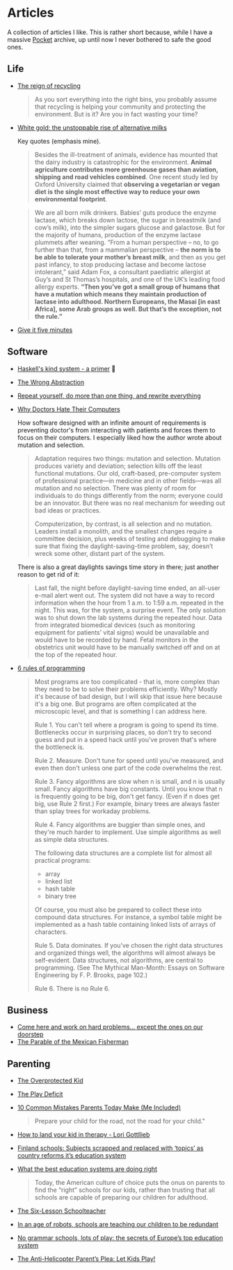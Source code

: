 # Articles

A collection of articles I like. This is rather short because, while I have
a massive [Pocket](https://getpocket.com/) archive, up until now I never bothered to safe the good ones.

## Life

- [The reign of recycling](https://www.nytimes.com/2015/10/04/opinion/sunday/the-reign-of-recycling.html)
    > As you sort everything into the right bins, you probably assume that recycling is helping your community and protecting the environment. But is it? Are you in fact wasting your time?

- [White gold: the unstoppable rise of alternative milks](https://www.theguardian.com/news/2019/jan/29/white-gold-the-unstoppable-rise-of-alternative-milks-oat-soy-rice-coconut-plant)

    Key quotes (emphasis mine).

    > Besides the ill-treatment of animals, evidence has mounted that the dairy industry is catastrophic for the environment. **Animal agriculture contributes more greenhouse gases than aviation, shipping and road vehicles combined**. One recent study led by Oxford University claimed that **observing a vegetarian or vegan diet is the single most effective way to reduce your own environmental footprint**.

    > We are all born milk drinkers. Babies’ guts produce the enzyme lactase, which breaks down lactose, the sugar in breastmilk (and cow’s milk), into the simpler sugars glucose and galactose. But for the majority of humans, production of the enzyme lactase plummets after weaning. “From a human perspective – no, to go further than that, from a mammalian perspective – **the norm is to be able to tolerate your mother’s breast milk**, and then as you get past infancy, to stop producing lactase and become lactose intolerant,” said Adam Fox, a consultant paediatric allergist at Guy’s and St Thomas’s hospitals, and one of the UK’s leading food allergy experts. **“Then you’ve got a small group of humans that have a mutation which means they maintain production of lactase into adulthood. Northern Europeans, the Masai [in east Africa], some Arab groups as well. But that’s the exception, not the rule.”**
    
- [Give it five minutes](https://signalvnoise.com/posts/3124-give-it-five-minutes)


## Software

- [Haskell's kind system - a primer](https://diogocastro.com/blog/2018/10/17/haskells-kind-system-a-primer/#fnref:void) 🤯
- [The Wrong Abstraction](https://www.sandimetz.com/blog/2016/1/20/the-wrong-abstraction)
- [Repeat yourself, do more than one thing, and rewrite everything](
https://programmingisterrible.com/post/176657481103/repeat-yourself-do-more-than-one-thing-and)
- [Why Doctors Hate Their Computers](https://www.newyorker.com/magazine/2018/11/12/why-doctors-hate-their-computers)
    
    How software designed with an infinite amount of requirements is preventing doctor's from interacting with patients and forces them to focus on their computers. I especially liked how the author wrote about mutation and selection.
    > Adaptation requires two things: mutation and selection. Mutation produces variety and deviation; selection kills off the least functional mutations. Our old, craft-based, pre-computer system of professional practice—in medicine and in other fields—was all mutation and no selection. There was plenty of room for individuals to do things differently from the norm; everyone could be an innovator. But there was no real mechanism for weeding out bad ideas or practices.
    >
    > Computerization, by contrast, is all selection and no mutation. Leaders install a monolith, and the smallest changes require a committee decision, plus weeks of testing and debugging to make sure that fixing the daylight-saving-time problem, say, doesn’t wreck some other, distant part of the system.
    
    There is also a great daylights savings time story in there; just another reason to get rid of it:
    
    > Last fall, the night before daylight-saving time ended, an all-user e-mail alert went out. The system did not have a way to record information when the hour from 1 a.m. to 1:59 a.m. repeated in the night. This was, for the system, a surprise event. The only solution was to shut down the lab systems during the repeated hour. Data from integrated biomedical devices (such as monitoring equipment for patients’ vital signs) would be unavailable and would have to be recorded by hand. Fetal monitors in the obstetrics unit would have to be manually switched off and on at the top of the repeated hour.
    
- [6 rules of programming](https://twitter.com/rob_pike/status/998681790037442561)
    >    Most programs are too complicated - that is, more complex than they need to be to solve their problems efficiently.  Why? Mostly it's because of bad design, but I will skip that issue here because it's a big one.  But programs are often complicated at the microscopic level, and that is something I can address here.
    > 
    > Rule 1.  You can't tell where a program is going to spend its time.  Bottlenecks occur in surprising places, so don't try to second guess and put in a speed hack until you've proven that's where the bottleneck is.
    > 
    > Rule 2.  Measure.  Don't tune for speed until you've measured, and even then don't unless one part of the code overwhelms the rest.
    > 
    > Rule 3.  Fancy algorithms are slow when n is small, and n is usually small.  Fancy algorithms have big constants. Until you know that n is frequently going to be big, don't get fancy.  (Even if n does get big, use Rule 2 first.)   For example, binary trees are always faster than splay trees for workaday problems.
    > 
    > Rule 4.  Fancy algorithms are buggier than simple ones, and they're much harder to implement.  Use simple algorithms as well as simple data structures.
    > 
    >   The following data structures are a complete list for almost all practical programs:
    > 
    >   - array
    >   - linked list
    >   - hash table
    >   - binary tree 
    > 
    >   Of course, you must also be prepared to collect these into compound data structures.  For instance, a symbol table might be implemented as a hash table containing linked lists of arrays of characters.
    > 
    > Rule 5.  Data dominates.  If you've chosen the right data structures and organized things well, the algorithms will almost always be self-evident.  Data structures, not algorithms, are central to programming.  (See The Mythical Man-Month: Essays on Software Engineering by F. P. Brooks, page 102.)
    > 
    > Rule 6.  There is no Rule 6. 

## Business

- [Come here and work on hard problems… except the ones on our doorstep](https://programmingisterrible.com/post/50421878989/come-here-and-work-on-hard-problems-except-the)
- [The Parable of the Mexican Fisherman](http://renewablewealth.com/the-parable-of-the-mexican-fisherman/)

## Parenting

- [The Overprotected Kid](https://www.theatlantic.com/features/archive/2014/03/hey-parents-leave-those-kids-alone/358631/)
- [The Play Deficit](http://aeon.co/magazine/culture/children-today-are-suffering-a-severe-deficit-of-play/)
- [10 Common Mistakes Parents Today Make (Me Included)](http://m.huffpost.com/us/entry/4753451?ncid=fcbklnkushpmg00000037)

    > Prepare your child for the road, not the road for your child."

- [How to land your kid in therapy - Lori Gottllieb](https://www.theatlantic.com/magazine/archive/2011/07/how-to-land-your-kid-in-therapy/308555/)
- [Finland schools: Subjects scrapped and replaced with ‘topics’ as country reforms it’s education system](https://www.independent.co.uk/news/world/europe/finland-schools-subjects-are-out-and-topics-are-in-as-country-reforms-its-education-system-10123911.html)

- [What the best education systems are doing right](https://ideas.ted.com/what-the-best-education-systems-are-doing-right/)
  > Today, the American culture of choice puts the onus on parents to find the “right” schools for our kids, rather than trusting that all schools are capable of preparing our children for adulthood. 
- [The Six-Lesson Schoolteacher](http://www.cantrip.org/gatto.html)
- [In an age of robots, schools are teaching our children to be redundant](https://www.theguardian.com/commentisfree/2017/feb/15/robots-schools-teaching-children-redundant-testing-learn-future)
- [No grammar schools, lots of play: the secrets of Europe’s top education system](https://www.theguardian.com/education/2016/sep/20/grammar-schools-play-europe-top-education-system-finland-daycare)
- [The Anti-Helicopter Parent’s Plea: Let Kids Play!](https://www.nytimes.com/2016/10/23/magazine/the-anti-helicopter-parents-plea-let-kids-play.html)
